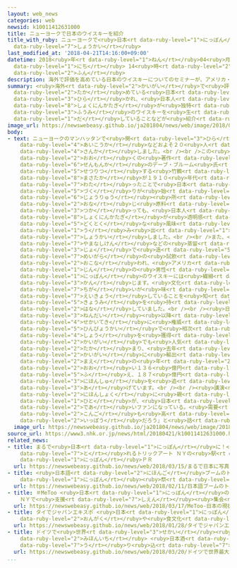 ```yaml
---
layout: web_news
categories: web
newsid: k10011412631000
title: ニューヨークで日本のウイスキーを紹介
title_with_ruby: ニューヨークで<ruby>日本<rt data-ruby-level="1">にっぽん</rt></ruby>のウイスキーを<ruby>紹介<rt
  data-ruby-level="7">しょうかい</rt></ruby>
last_modified_at: '2018-04-21T14:16:00+09:00'
datetime: 2018<ruby>年<rt data-ruby-level="1">ねん</rt></ruby>04<ruby>月<rt data-ruby-level="1">がつ</rt></ruby>21<ruby>日<rt
  data-ruby-level="1">にち</rt></ruby> 14<ruby>時<rt data-ruby-level="2">じ</rt></ruby>16<ruby>分<rt
  data-ruby-level="2">ふん</rt></ruby>
description: 海外で評価を高めている日本のウイスキーについてのセミナーが、アメリカ・ニューヨークで開かれ、日本人の職人気質が独特な風味のウイスキーを生み出していることなどが紹介されました。
summary: <ruby>海外<rt data-ruby-level="2">かいがい</rt></ruby>で<ruby>評価<rt data-ruby-level="5">ひょうか</rt></ruby>を<ruby>高<rt
  data-ruby-level="2">たか</rt></ruby>めている<ruby>日本<rt data-ruby-level="1">にっぽん</rt></ruby>のウイスキーについてのセミナーが、アメリカ・ニューヨークで<ruby>開<rt
  data-ruby-level="3">ひら</rt></ruby>かれ、<ruby>日本人<rt data-ruby-level="1">にほんじん</rt></ruby>の<ruby>職人気質<rt
  data-ruby-level="8">しょくにんかたぎ</rt></ruby>が<ruby>独特<rt data-ruby-level="5">どくとく</rt></ruby>な<ruby>風味<rt
  data-ruby-level="3">ふうみ</rt></ruby>のウイスキーを<ruby>生<rt data-ruby-level="1">う</rt></ruby>み<ruby>出<rt
  data-ruby-level="1">だ</rt></ruby>していることなどが<ruby>紹介<rt data-ruby-level="7">しょうかい</rt></ruby>されました。
image_url: https://newswebeasy.github.io/ja201804/news/web/image/2018/04/21/K10011412631_1804211410_1804211425_01_02.jpg
body:
- text: ニューヨークのマンハッタンで<ruby>開<rt data-ruby-level="3">ひら</rt></ruby>かれたセミナーには、ウイスキーの<ruby>愛好家<rt
    data-ruby-level="4">あいこうか</rt></ruby>などおよそ２０<ruby>人<rt data-ruby-level="1">にん</rt></ruby>が<ruby>参加<rt
    data-ruby-level="4">さんか</rt></ruby>しました。<br /><br />この<ruby>中<rt data-ruby-level="1">なか</rt></ruby>では、ウイスキーについて<ruby>多<rt
    data-ruby-level="2">おお</rt></ruby>くの<ruby>著作<rt data-ruby-level="6">ちょさく</rt></ruby>がある<ruby>専門家<rt
    data-ruby-level="6">せんもんか</rt></ruby>のデーブ・ブルーム<ruby>氏<rt data-ruby-level="4">し</rt></ruby>が、のちにニッカウヰスキーを<ruby>設立<rt
    data-ruby-level="5">せつりつ</rt></ruby>する<ruby>竹鶴<rt data-ruby-level="7">たけつる</rt></ruby><ruby>政孝<rt
    data-ruby-level="8">まさたか</rt></ruby>が１９１０<ruby>年代<rt data-ruby-level="3">ねんだい</rt></ruby>にスコットランドに<ruby>渡<rt
    data-ruby-level="7">わた</rt></ruby>ったことで<ruby>日本<rt data-ruby-level="1">にっぽん</rt></ruby>のウイスキー<ruby>造<rt
    data-ruby-level="5">づく</rt></ruby>りが<ruby>始<rt data-ruby-level="3">はじ</rt></ruby>まったことや、スコットランドの<ruby>蒸留<rt
    data-ruby-level="6">じょうりゅう</rt></ruby><ruby>所<rt data-ruby-level="3">じょ</rt></ruby>と<ruby>同<rt
    data-ruby-level="2">おな</rt></ruby>じ<ruby>原料<rt data-ruby-level="4">げんりょう</rt></ruby>を<ruby>使<rt
    data-ruby-level="3">つか</rt></ruby>っても、<ruby>日本人<rt data-ruby-level="1">にほんじん</rt></ruby>の<ruby>職人気質<rt
    data-ruby-level="8">しょくにんかたぎ</rt></ruby>が<ruby>透明感<rt data-ruby-level="7">とうめいかん</rt></ruby>のある<ruby>独特<rt
    data-ruby-level="5">どくとく</rt></ruby>な<ruby>風味<rt data-ruby-level="3">ふうみ</rt></ruby>を<ruby>生<rt
    data-ruby-level="1">う</rt></ruby>み<ruby>出<rt data-ruby-level="1">だ</rt></ruby>していることなどを<ruby>紹介<rt
    data-ruby-level="7">しょうかい</rt></ruby>しました。<br /><br />また、<ruby>北海道<rt data-ruby-level="2">ほっかいどう</rt></ruby>や<ruby>山梨県<rt
    data-ruby-level="7">やまなしけん</rt></ruby>などの<ruby>蒸留<rt data-ruby-level="6">じょうりゅう</rt></ruby><ruby>所<rt
    data-ruby-level="3">じょ</rt></ruby>で<ruby>造<rt data-ruby-level="5">つく</rt></ruby>られた８つの<ruby>銘柄<rt
    data-ruby-level="7">めいがら</rt></ruby>の<ruby>試飲<rt data-ruby-level="4">しいん</rt></ruby>が<ruby>行<rt
    data-ruby-level="2">おこな</rt></ruby>われ、<ruby>アメリカ<rt data-ruby-level="1">あめりか</rt></ruby><ruby>人<rt
    data-ruby-level="1">じん</rt></ruby>の<ruby>男性<rt data-ruby-level="5">だんせい</rt></ruby>は「<ruby>日本<rt
    data-ruby-level="1">にっぽん</rt></ruby>のウイスキーには<ruby>繊細<rt data-ruby-level="7">せんさい</rt></ruby>さを<ruby>感<rt
    data-ruby-level="3">かん</rt></ruby>じます。<ruby>文化<rt data-ruby-level="3">ぶんか</rt></ruby>の<ruby>違<rt
    data-ruby-level="7">ちが</rt></ruby>いが<ruby>味<rt data-ruby-level="3">あじ</rt></ruby>にも<ruby>影響<rt
    data-ruby-level="7">えいきょう</rt></ruby>していることを<ruby>知<rt data-ruby-level="2">し</rt></ruby>り、ますます<ruby>興味<rt
    data-ruby-level="5">きょうみ</rt></ruby>を<ruby>持<rt data-ruby-level="3">も</rt></ruby>ちました」と<ruby>話<rt
    data-ruby-level="2">はな</rt></ruby>していました。<br /><br /><ruby>日本<rt data-ruby-level="1">にっぽん</rt></ruby>のウイスキーは２０００<ruby>年代<rt
    data-ruby-level="3">ねんだい</rt></ruby><ruby>以降<rt data-ruby-level="6">いこう</rt></ruby>、<ruby>世界的<rt
    data-ruby-level="4">せかいてき</rt></ruby>に<ruby>権威<rt data-ruby-level="7">けんい</rt></ruby>のある<ruby>品評会<rt
    data-ruby-level="5">ひんぴょうかい</rt></ruby>で<ruby>相次<rt data-ruby-level="3">あいつ</rt></ruby>いで<ruby>賞<rt
    data-ruby-level="4">しょう</rt></ruby>を<ruby>獲得<rt data-ruby-level="7">かくとく</rt></ruby>して<ruby>海外<rt
    data-ruby-level="2">かいがい</rt></ruby>でも<ruby>人気<rt data-ruby-level="1">にんき</rt></ruby>が<ruby>高<rt
    data-ruby-level="2">たか</rt></ruby>まり、<ruby>去年<rt data-ruby-level="3">きょねん</rt></ruby><ruby>海外<rt
    data-ruby-level="2">かいがい</rt></ruby>に<ruby>輸出<rt data-ruby-level="5">ゆしゅつ</rt></ruby>されたウイスキーは、<ruby>前<rt
    data-ruby-level="2">まえ</rt></ruby>の<ruby>年<rt data-ruby-level="2">とし</rt></ruby>より２６％<ruby>多<rt
    data-ruby-level="2">おお</rt></ruby>い１３６<ruby>億円<rt data-ruby-level="4">おくえん</rt></ruby>に<ruby>増<rt
    data-ruby-level="5">ふ</rt></ruby>え、１８７<ruby>億円<rt data-ruby-level="4">おくえん</rt></ruby>の<ruby>日本酒<rt
    data-ruby-level="3">にほんしゅ</rt></ruby>を<ruby>追<rt data-ruby-level="3">お</rt></ruby>い<ruby>上<rt
    data-ruby-level="3">あ</rt></ruby>げています。<br /><br /><ruby>講演<rt data-ruby-level="5">こうえん</rt></ruby>したブルームさんは「<ruby>日本食<rt
    data-ruby-level="2">にほんしょく</rt></ruby>に<ruby>親<rt data-ruby-level="2">した</rt></ruby>しんだ<ruby>人<rt
    data-ruby-level="1">ひと</rt></ruby>が、<ruby>日本<rt data-ruby-level="1">にっぽん</rt></ruby>のウイスキーに<ruby>出会<rt
    data-ruby-level="2">であ</rt></ruby>いファンになっている。<ruby>需要<rt data-ruby-level="7">じゅよう</rt></ruby>は<ruby>今後<rt
    data-ruby-level="2">こんご</rt></ruby>も<ruby>高<rt data-ruby-level="2">たか</rt></ruby>まる<ruby>一方<rt
    data-ruby-level="2">いっぽう</rt></ruby>だろう」と<ruby>話<rt data-ruby-level="2">はな</rt></ruby>しています。
  image_url: https://newswebeasy.github.io/ja201804/news/web/image/2018/04/21/K10011412631_1804211410_1804211425_01_03.jpg
source_url: https://www3.nhk.or.jp/news/html/20180421/k10011412631000.html
related_news:
- title: まるで<ruby>日本<rt data-ruby-level="1">にっぽん</rt></ruby>に！<ruby>写真<rt data-ruby-level="3">しゃしん</rt></ruby>が<ruby>撮<rt
    data-ruby-level="7">と</rt></ruby>れるトリックアート ＮＹの<ruby>駅<rt data-ruby-level="3">えき</rt></ruby>で<ruby>日本<rt
    data-ruby-level="1">にっぽん</rt></ruby>ＰＲ
  url: https://newswebeasy.github.io/news/web/2018/03/15/まるで日本に写真が撮れるトリックアート-NYの駅で日本PR
- title: <ruby>日本語<rt data-ruby-level="2">にほんご</rt></ruby>ブームのトルコで<ruby>初<rt data-ruby-level="4">はつ</rt></ruby>の<ruby>日本<rt
    data-ruby-level="1">にっぽん</rt></ruby><ruby>祭<rt data-ruby-level="3">まつ</rt></ruby>り
  url: https://newswebeasy.github.io/news/web/2018/02/11/日本語ブームのトルコで初の日本祭り
- title: ＃MeToo <ruby>日本<rt data-ruby-level="1">にっぽん</rt></ruby>の<ruby>現状<rt data-ruby-level="5">げんじょう</rt></ruby>は？
    ＮＹで<ruby>支援<rt data-ruby-level="7">しえん</rt></ruby><ruby>集会<rt data-ruby-level="3">しゅうかい</rt></ruby>
  url: https://newswebeasy.github.io/news/web/2018/03/17/MeToo-日本の現状は-NYで支援集会
- title: タイでジャパンエキスポ <ruby>日本<rt data-ruby-level="1">にっぽん</rt></ruby>の<ruby>音楽<rt
    data-ruby-level="2">おんがく</rt></ruby>や<ruby>食文化<rt data-ruby-level="3">しょくぶんか</rt></ruby>ＰＲ
  url: https://newswebeasy.github.io/news/web/2018/01/28/タイでジャパンエキスポ-日本の音楽や食文化PR
- title: ドイツで<ruby>世界<rt data-ruby-level="3">せかい</rt></ruby><ruby>最大<rt data-ruby-level="4">さいだい</rt></ruby>のワイン<ruby>見本市<rt
    data-ruby-level="2">みほんいち</rt></ruby> <ruby>日本酒<rt data-ruby-level="3">にほんしゅ</rt></ruby><ruby>売<rt
    data-ruby-level="7">う</rt></ruby>り<ruby>込<rt data-ruby-level="7">こ</rt></ruby>む
  url: https://newswebeasy.github.io/news/web/2018/03/20/ドイツで世界最大のワイン見本市-日本酒売り込む
...
```

